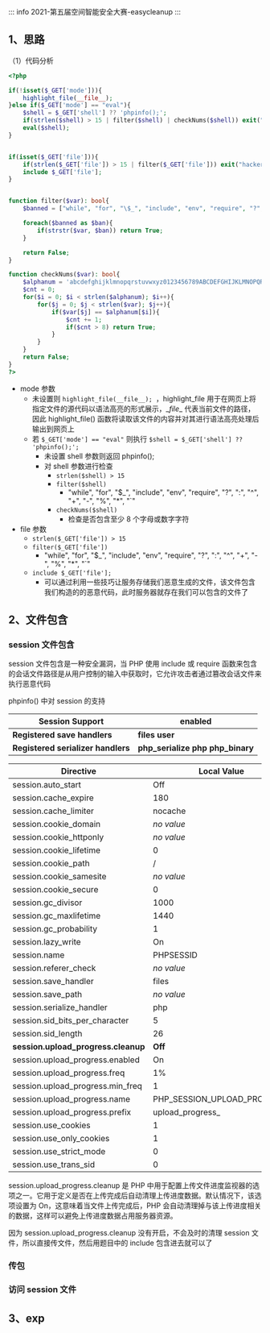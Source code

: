 ::: info
2021-第五届空间智能安全大赛-easycleanup
:::

## 1、思路

（1）代码分析

```php
<?php

if(!isset($_GET['mode'])){
    highlight_file(__file__);
}else if($_GET['mode'] == "eval"){
    $shell = $_GET['shell'] ?? 'phpinfo();';
    if(strlen($shell) > 15 | filter($shell) | checkNums($shell)) exit("hacker");
    eval($shell);
}


if(isset($_GET['file'])){
    if(strlen($_GET['file']) > 15 | filter($_GET['file'])) exit("hacker");
    include $_GET['file'];
}


function filter($var): bool{
    $banned = ["while", "for", "\$_", "include", "env", "require", "?", ":", "^", "+", "-", "%", "*", "`"];

    foreach($banned as $ban){
        if(strstr($var, $ban)) return True;
    }

    return False;
}

function checkNums($var): bool{
    $alphanum = 'abcdefghijklmnopqrstuvwxyz0123456789ABCDEFGHIJKLMNOPQRSTUVWXYZ';
    $cnt = 0;
    for($i = 0; $i < strlen($alphanum); $i++){
        for($j = 0; $j < strlen($var); $j++){
            if($var[$j] == $alphanum[$i]){
                $cnt += 1;
                if($cnt > 8) return True;
            }
        }
    }
    return False;
}
?>
```

- mode 参数	
  - 未设置则 `highlight_file(__file__); `，highlight_file 用于在网页上将指定文件的源代码以语法高亮的形式展示，\__file__ 代表当前文件的路径，因此 highlight_file() 函数将读取该文件的内容并对其进行语法高亮处理后输出到网页上
  - 若 `$_GET['mode'] == "eval"` 则执行 `$shell = $_GET['shell'] ?? 'phpinfo();';`
    - 未设置 shell 参数则返回 phpinfo();
    - 对 shell 参数进行检查
      - `strlen($shell) > 15` 
      - `filter($shell)` 
        - "while", "for", "\$_", "include", "env", "require", "?", ":", "^", "+", "-", "%", "*", "`"
      - `checkNums($shell)`
        - 检查是否包含至少 8 个字母或数字字符
- file 参数
  - `strlen($_GET['file']) > 15`  
  - `filter($_GET['file'])`
    - "while", "for", "\$_", "include", "env", "require", "?", ":", "^", "+", "-", "%", "*", "`"
  - `include $_GET['file'];`
    - 可以通过利用一些技巧让服务存储我们恶意生成的文件，该文件包含我们构造的的恶意代码，此时服务器就存在我们可以包含的文件了

## 2、文件包含

### session 文件包含

session 文件包含是一种安全漏洞，当 PHP 使用 include 或 require 函数来包含的会话文件路径是从用户控制的输入中获取时，它允许攻击者通过篡改会话文件来执行恶意代码

phpinfo() 中对 session 的支持

| Session Support                    | enabled                          |
| ---------------------------------- | -------------------------------- |
| **Registered save handlers**       | **files user**                   |
| **Registered serializer handlers** | **php_serialize php php_binary** |

| Directive                           | Local Value                 | Master Value                |
| ----------------------------------- | --------------------------- | --------------------------- |
| session.auto_start                  | Off                         | Off                         |
| session.cache_expire                | 180                         | 180                         |
| session.cache_limiter               | nocache                     | nocache                     |
| session.cookie_domain               | *no value*                  | *no value*                  |
| session.cookie_httponly             | *no value*                  | *no value*                  |
| session.cookie_lifetime             | 0                           | 0                           |
| session.cookie_path                 | /                           | /                           |
| session.cookie_samesite             | *no value*                  | *no value*                  |
| session.cookie_secure               | 0                           | 0                           |
| session.gc_divisor                  | 1000                        | 1000                        |
| session.gc_maxlifetime              | 1440                        | 1440                        |
| session.gc_probability              | 1                           | 1                           |
| session.lazy_write                  | On                          | On                          |
| session.name                        | PHPSESSID                   | PHPSESSID                   |
| session.referer_check               | *no value*                  | *no value*                  |
| session.save_handler                | files                       | files                       |
| session.save_path                   | *no value*                  | *no value*                  |
| session.serialize_handler           | php                         | php                         |
| session.sid_bits_per_character      | 5                           | 5                           |
| session.sid_length                  | 26                          | 26                          |
| **session.upload_progress.cleanup** | **Off**                     | **Off**                     |
| session.upload_progress.enabled     | On                          | On                          |
| session.upload_progress.freq        | 1%                          | 1%                          |
| session.upload_progress.min_freq    | 1                           | 1                           |
| session.upload_progress.name        | PHP_SESSION_UPLOAD_PROGRESS | PHP_SESSION_UPLOAD_PROGRESS |
| session.upload_progress.prefix      | upload_progress_            | upload_progress_            |
| session.use_cookies                 | 1                           | 1                           |
| session.use_only_cookies            | 1                           | 1                           |
| session.use_strict_mode             | 0                           | 0                           |
| session.use_trans_sid               | 0                           | 0                           |

 session.upload_progress.cleanup 是 PHP 中用于配置上传文件进度监视器的选项之一。它用于定义是否在上传完成后自动清理上传进度数据。默认情况下，该选项设置为 On，这意味着当文件上传完成后，PHP 会自动清理掉与该上传进度相关的数据，这样可以避免上传进度数据占用服务器资源。

因为 session.upload_progress.cleanup 没有开启，不会及时的清理 session 文件，所以直接传文件，然后用题目中的 include 包含进去就可以了

### 传包

### 访问 session 文件

## 3、exp